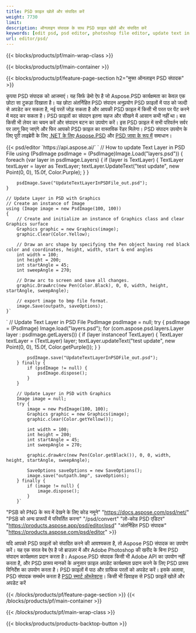 ```yaml
---
title: PSD फ़ाइल खोलें और संपादित करें
weight: 7730
limit: 
description: ऑनलाइन संपादक के साथ PSD फ़ाइल खोलें और संपादित करें
keywords: [edit psd, psd editor, photoshop file editor, update text in psd, update psd, open psd, update text in psd]
url: editor/psd/
---
```


{{< blocks/products/pf/main-wrap-class >}}

{{< blocks/products/pf/main-container >}}

{{< blocks/products/pf/feature-page-section h2="मुफ्त ऑनलाइन PSD संपादक" >}}
<p>कृपया PSD संपादक को आजमाएं। यह सिर्फ डेमो ऐप है जो Aspose.PSD कार्यक्षमता का केवल एक छोटा सा टुकड़ा दिखाता है। यह छोटा अंतर्निहित PSD संपादन अनुप्रयोग PSD फ़ाइलों में पाठ को जल्दी से अपडेट कर सकता है, नई परतें जोड़ सकता है और आपकी PSD फ़ाइल में किसी भी परत पर पेंट करने में मदद कर सकता है। PSD फ़ाइलों का संपादन इतना सहज और सीखने में आसान कभी नहीं था। बस किसी भी लेयर का चयन करें और संपादन बटन का उपयोग करें। इस PSD फ़ाइल में सभी परिवर्तन सर्वर पर लागू किए जाएंगे और फिर आपको PSD फ़ाइल का वास्तविक रेंडर मिलेगा। PSD संपादन उपयोग के लिए पूरी लाइब्रेरी के लिए <a href="/psd/{{< lang-code >}}net">.NET के लिए Aspose.PSD</a> और <a href="/psd/{{< lang-code >}}java">PSD जावा के रूप में</a> समाधान। </p>
{{< psd/editor `https://api.aspose.ai/` 
`	// How to update Text Layer in PSD File
	using (PsdImage psdImage = (PsdImage)Image.Load("layers.psd"))
  	{
		foreach (var layer in psdImage.Layers)
		{
			if (layer is TextLayer)
			{
				TextLayer textLayer = layer as TextLayer;
				textLayer.UpdateText("test update", new Point(0, 0), 15.0f, Color.Purple);
			}
		}

		psdImage.Save("UpdateTextLayerInPSDFile_out.psd");
	}
	
	// Update Layer in PSD with Graphics
	// Create an instance of Image
	using (Image image = new PsdImage(100, 100))
	{
		// Create and initialize an instance of Graphics class and clear Graphics surface
		Graphics graphic = new Graphics(image);
		graphic.Clear(Color.Yellow);

		// Draw an arc shape by specifying the Pen object having red black color and coordinates, height, width, start & end angles                 
		int width = 100;
		int height = 200;
		int startAngle = 45;
		int sweepAngle = 270;

		// Draw arc to screen and save all changes.
		graphic.DrawArc(new Pen(Color.Black), 0, 0, width, height, startAngle, sweepAngle);

		// export image to bmp file format.
		image.Save(outpath, saveOptions);
	}` 
`       // Update Text Layer in PSD File
        PsdImage psdImage = null;
        try {
            psdImage = (PsdImage) Image.load("layers.psd");
            for (com.aspose.psd.layers.Layer layer : psdImage.getLayers()) {
                if (layer instanceof TextLayer) {
                    TextLayer textLayer = (TextLayer) layer;
                    textLayer.updateText("test update", new Point(0, 0), 15.0f, Color.getPurple());
                }
            }

            psdImage.save("UpdateTextLayerInPSDFile_out.psd");
        } finally {
            if (psdImage != null) {
                psdImage.dispose();
            }
        }

        // Update Layer in PSD with Graphics
        Image image = null;
        try {
            image = new PsdImage(100, 100);
            Graphics graphic = new Graphics(image);
            graphic.clear(Color.getYellow());

            int width = 100;
            int height = 200;
            int startAngle = 45;
            int sweepAngle = 270;

            graphic.drawArc(new Pen(Color.getBlack()), 0, 0, width, height, startAngle, sweepAngle);

            SaveOptions saveOptions = new SaveOptions();
            image.save("outpath.bmp", saveOptions);
        } finally {
            if (image != null) {
                image.dispose();
            }
        }`	 
"PSB को PNG के रूप में देखने के लिए कोड नमूने"  "https://docs.aspose.com/psd/net/" 
"PSB को अन्य प्रारूपों में परिवर्तित करना"  "/psd/convert" 
"लो-कोड PSD एडिटर" "https://products.aspose.app/psd/editor/psd" 
"अंतर्निहित PSD संपादक" "https://products.aspose.com/psd/editor" >}}
<p>यदि आपको PSD फ़ाइलों को संपादित करने की आवश्यकता है, तो Aspose PSD संपादक का उपयोग करें। यह एक सरल वेब ऐप है जो ब्राउज़र में और Adobe Photoshop की खरीद के बिना PSD संपादन कार्यक्षमता प्रदान करता है। Aspose.PSD संपादक किसी भी Adobe API का उपयोग नहीं करता है, और PSD प्रारूप मानकों के अनुसार फ़ाइल अपडेट कार्यक्षमता प्रदान करने के लिए PSD प्रारूप विनिर्देश का उपयोग करता है। PSD फ़ाइलों में पाठ और ग्राफिक परतों को अपडेट करें। इसके अलावा, PSD संपादक समर्थन करता है <a href="https://reference.aspose.com/psd/net/aspose.psd.fileformats.psd.layers.smartobjects/smartobjectlayer/">PSD स्मार्ट ऑब्जेक्ट्स</a>। किसी भी डिवाइस से PSD फ़ाइलें खोलें और अपडेट करें</p>

{{< /blocks/products/pf/feature-page-section >}}
{{< /blocks/products/pf/main-container >}}


{{< /blocks/products/pf/main-wrap-class >}}

{{< blocks/products/products-backtop-button >}}

